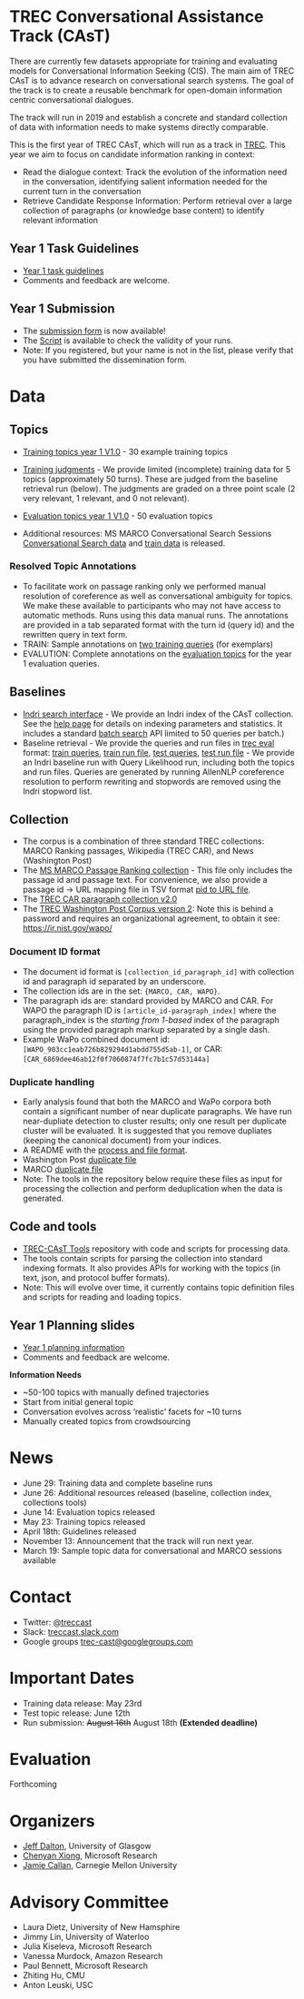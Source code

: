 # TREC Conversational Assistance Track (CAsT) 

There are currently few datasets appropriate for training and evaluating models for Conversational Information Seeking (CIS). The main aim of TREC CAsT is to advance research on conversational search systems. The goal of the track is to create a reusable benchmark for open-domain information centric conversational dialogues. 

The track will run in 2019 and establish a concrete and standard collection of data with information needs to make systems directly comparable. 

This is the first year of TREC CAsT, which will run as a track in [TREC](https://trec.nist.gov/). This year we aim to focus on candidate information ranking in context:
* Read the dialogue context: Track the evolution of the information need in the conversation, identifying salient information needed for the current turn in the conversation
* Retrieve Candidate Response Information: Perform retrieval over a large collection of paragraphs (or knowledge base content) to identify relevant information

## Year 1 Task Guidelines
* [Year 1 task guidelines](https://docs.google.com/document/d/1SH6UdZ9xQUZzhxnCzlsJvXtPEUCuiow5MXlrsA22pKs/edit?usp=sharing)
* Comments and feedback are welcome.

## Year 1 Submission
* The [submission form](http://ir.nist.gov/trecsubmit/converse.html) is now available!
* The [Script](https://trec.nist.gov/act_part/scripts/19.scripts/check_cast.pl) is available to check the validity of your runs.
* Note: If you registered, but your name is not in the list, please verify that you have submitted the dissemination form.

# Data

## Topics
 * [Training topics year 1 V1.0](https://github.com/daltonj/treccastweb/tree/master/2019/data/training) - 30 example training topics
  * [Training judgments](https://github.com/daltonj/treccastweb/blob/master/2019/data/training/train_topics_mod.qrel) - We provide limited (incomplete) training data for 5 topics (approximately 50 turns). These are judged from the baseline retrieval run (below).  The judgments are graded on a three point scale (2 very relevant, 1 relevant, and 0 not relevant). 

 * [Evaluation topics year 1 V1.0](https://github.com/daltonj/treccastweb/tree/master/2019/data/evaluation) - 50 evaluation topics
 
 * Additional resources: MS MARCO Conversational Search Sessions  [Conversational Search data](https://github.com/microsoft/MSMARCO-Conversational-Search) and [train data](https://msmarco.blob.core.windows.net/conversationalsearch/ann_session_train.tar.gz) is released.
 
 ### Resolved Topic Annotations
 * To facilitate work on passage ranking only we performed manual resolution of coreference as well as conversational ambiguity for topics.  We make these available to participants who may not have access to automatic methods. Runs using this data manual runs. The annotations are provided in a tab separated format with the turn id (query id) and the rewritten query in text form.
 * TRAIN: Sample annotations on [two training queries](https://github.com/daltonj/treccastweb/blob/master/2019/data/training/train_topic_sample_annotated_resolved_v1.0.tsv) (for exemplars) 
 * EVALUTION: Complete annotations on the [evaluation topics](https://github.com/daltonj/treccastweb/blob/master/2019/data/evaluation/evaluation_topics_annotated_resolved_v1.0.tsv) for the year 1 evaluation queries.  

## Baselines
 * [Indri search interface](http://boston.lti.cs.cmu.edu/Services/treccast19) - We provide an Indri index of the CAsT collection.  See the [help page](http://boston.lti.cs.cmu.edu/Services/treccast19/help-db.html) for details on indexing parameters and statistics. It includes a standard [batch search](http://boston.lti.cs.cmu.edu/Services/treccast19_batch/) API limited to 50 queries per batch.)
 * Baseline retrieval - We provide the queries and run files in [trec eval](https://github.com/usnistgov/trec_eval) format: [train queries](https://github.com/daltonj/treccastweb/blob/master/2019/data/training/train_topics.query), [train run file](http://boston.lti.cs.cmu.edu/vaibhav2/cast/train_topics.teIn), [test queries](https://github.com/daltonj/treccastweb/blob/master/2019/data/test_topics.query), [test run file](http://boston.lti.cs.cmu.edu/vaibhav2/cast/test_topics.teIn) - We provide an Indri baseline run with Query Likelihood run, including both the topics and run files. Queries are generated by running AllenNLP coreference resolution to perform rewriting and stopwords are removed using the Indri stopword list.  
 
## Collection
 * The corpus is a combination of three standard TREC collections: MARCO Ranking passages, Wikipedia (TREC CAR), and News (Washington Post)
 * The [MS MARCO Passage Ranking collection](https://msmarco.blob.core.windows.net/msmarcoranking/collection.tar.gz) - This file only includes the passage id and passage text.  For convenience, we also provide a passage id -> URL mapping file in TSV format [pid to URL file](http://boston.lti.cs.cmu.edu/vaibhav2/cast/marco_pas_url.tsv). 
 * The [TREC CAR paragraph collection v2.0](http://trec-car.cs.unh.edu/datareleases/v2.0/paragraphCorpus.v2.0.tar.xz)
 * The [TREC Washington Post Corpus version 2](https://ir.nist.gov/wapo/WashingtonPost.v2.tar.gz): Note this is behind a password and requires an organizational agreement, to obtain it see: https://ir.nist.gov/wapo/
  
### Document ID format
 * The document id format is `[collection_id_paragraph_id]` with collection id and paragraph id separated by an underscore.
 * The collection ids are in the set: `{MARCO, CAR, WAPO}`. 
 * The paragraph ids are: standard provided by MARCO and CAR. For WAPO the paragraph ID is `[article_id-paragraph_index]` where the paragraph_index is the *starting from 1-based* index of the paragraph using the provided paragraph markup separated by a single dash. 
 * Example WaPo combined document id: `[WAPO_903cc1eab726b829294d1abdd755d5ab-1]`, or CAR: `[CAR_6869dee46ab12f0f7060874f7fc7b1c57d53144a]`
 
### Duplicate handling
 * Early analysis found that both the MARCO and WaPo corpora both contain a significant number of near duplicate paragraphs. We have run near-dupliate detection to cluster results; only one result per duplicate cluster will be evaluated.  It is suggested that you remove dupliates (keeping the canonical document) from your indices.
 * A README with the [process and file format](http://boston.lti.cs.cmu.edu/Services/treccast19/duplicate_description.txt).
 * Washington Post [duplicate file](http://boston.lti.cs.cmu.edu/Services/treccast19/wapo_duplicate_list_v1.0.txt)
 * MARCO [duplicate file](http://boston.lti.cs.cmu.edu/Services/treccast19/duplicate_list_v1.0.txt)
 * Note: The tools in the repository below require these files as input for processing the collection and perform deduplication when the data is generated.
 
## Code and tools
* [TREC-CAsT Tools](https://github.com/gla-ial/trec-cast-tools) repository with code and scripts for processing data. 
* The tools contain scripts for parsing the collection into standard indexing formats. It also provides APIs for working with the topics (in text, json, and protocol buffer formats).
* Note: This will evolve over time, it currently contains topic definition files and scripts for reading and loading topics. 

## Year 1 Planning slides 
* [Year 1 planning information](https://docs.google.com/presentation/d/1z053BrUeozwTtDEimX4t1ik0Mc5eTl5rTct53mAKd4s/edit?usp=sharing)
* Comments and feedback are welcome.

**Information Needs**
* ~50-100 topics with manually defined trajectories
* Start from initial general topic
* Conversation evolves across ‘realistic’ facets for ~10 turns 
* Manually created topics from crowdsourcing

# News
 - June 29: Training data and complete baseline runs
 - June 26: Additional resources released (baseline, collection index, collections tools)
 - June 14: Evaluation topics released
 - May 23: Training topics released
 - April 18th: Guidelines released
 - November 13: Announcement that the track will run next year. 
 - March 19: Sample topic data for conversational and MARCO sessions available


# Contact
* Twitter: [@treccast](https://twitter.com/treccast)
* Slack: [treccast.slack.com](https://join.slack.com/t/treccast/shared_invite/enQtNDgwOTE0NTY3MDQyLTljNTM0YmZmYzY0NzJiODNiYWYyMmZjMGRmZTNlNTZlZGVhY2JiNzlkMjc0ODc3NjU0NzkzMTlhYzFmNWFkNTk)
* Google groups [trec-cast@googlegroups.com](https://groups.google.com/forum/#!forum/trec-cast)

# Important Dates
* Training data release: May 23rd
* Test topic release: June 12th
* Run submission: ~~August 16th~~ August 18th **(Extended deadline)**


# Evaluation 
Forthcoming

# Organizers
 * [Jeff Dalton](http://www.dcs.gla.ac.uk/~jeff/), University of Glasgow
 * [Chenyan Xiong](https://www.linkedin.com/in/chenyan-xiong-4a103257/), Microsoft Research
 * [Jamie Callan](http://www.cs.cmu.edu/~callan/), Carnegie Mellon University
 
# Advisory Committee
  * Laura Dietz, University of New Hamsphire
  * Jimmy Lin, University of Waterloo
  * Julia Kiseleva, Microsoft Research
  * Vanessa Murdock, Amazon Research
  * Paul Bennett, Microsoft Research
  * Zhiting Hu, CMU
  * Anton Leuski, USC

